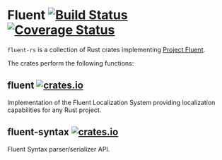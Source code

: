 # Fluent [![Build Status](https://travis-ci.org/projectfluent/fluent-rs.svg?branch=master)](https://travis-ci.org/projectfluent/fluent-rs) [![Coverage Status](https://coveralls.io/repos/github/projectfluent/fluent-rs/badge.svg?branch=master)](https://coveralls.io/github/projectfluent/fluent-rs?branch=master)

`fluent-rs` is a collection of Rust crates implementing [Project Fluent](https://projectfluent.org).

The crates perform the following functions:

## fluent [![crates.io](http://meritbadge.herokuapp.com/fluent)](https://crates.io/crates/fluent)

Implementation of the Fluent Localization System providing localization capabilities for any Rust project.

## fluent-syntax [![crates.io](http://meritbadge.herokuapp.com/fluent_syntax)](https://crates.io/crates/fluent_syntax)

Fluent Syntax parser/serializer API.
